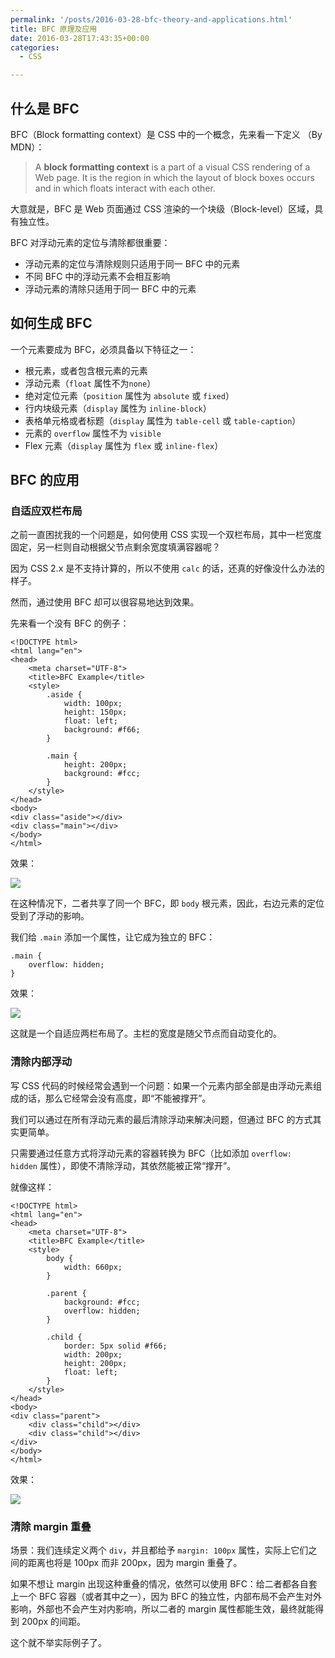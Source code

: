 ```yaml
---
permalink: '/posts/2016-03-28-bfc-theory-and-applications.html'
title: BFC 原理及应用
date: 2016-03-28T17:43:35+00:00
categories:
  - CSS

---
```




## 什么是 BFC

BFC（Block formatting context）是 CSS 中的一个概念，先来看一下定义 （By MDN）：

> A **block formatting context** is a part of a visual CSS rendering of a Web page. It is the region in which the layout of block boxes occurs and in which floats interact with each other.

大意就是，BFC 是 Web 页面通过 CSS 渲染的一个块级（Block-level）区域，具有独立性。

BFC 对浮动元素的定位与清除都很重要：

  * 浮动元素的定位与清除规则只适用于同一 BFC 中的元素
  * 不同 BFC 中的浮动元素不会相互影响
  * 浮动元素的清除只适用于同一 BFC 中的元素

<!--more-->

## 如何生成 BFC

一个元素要成为 BFC，必须具备以下特征之一：

  * 根元素，或者包含根元素的元素
  * 浮动元素（`float` 属性不为`none`）
  * 绝对定位元素（`position` 属性为 `absolute` 或 `fixed`）
  * 行内块级元素（`display` 属性为 `inline-block`）
  * 表格单元格或者标题（`display` 属性为 `table-cell` 或 `table-caption`）
  * 元素的 `overflow` 属性不为 `visible`
  * Flex 元素（`display` 属性为 `flex` 或 `inline-flex`）

## BFC 的应用

### 自适应双栏布局

之前一直困扰我的一个问题是，如何使用 CSS 实现一个双栏布局，其中一栏宽度固定，另一栏则自动根据父节点剩余宽度填满容器呢？

因为 CSS 2.x 是不支持计算的，所以不使用 `calc` 的话，还真的好像没什么办法的样子。

然而，通过使用 BFC 却可以很容易地达到效果。

先来看一个没有 BFC 的例子：

```
<!DOCTYPE html>
<html lang="en">
<head>
    <meta charset="UTF-8">
    <title>BFC Example</title>
    <style>
        .aside {
            width: 100px;
            height: 150px;
            float: left;
            background: #f66;
        }

        .main {
            height: 200px;
            background: #fcc;
        }
    </style>
</head>
<body>
<div class="aside"></div>
<div class="main"></div>
</body>
</html>
```

效果：

![](https://user-images.githubusercontent.com/5960988/48595796-3f84d600-e991-11e8-8d0f-1834be558e41.jpg)

在这种情况下，二者共享了同一个 BFC，即 `body` 根元素，因此，右边元素的定位受到了浮动的影响。

我们给 `.main` 添加一个属性，让它成为独立的 BFC：

```
.main {
    overflow: hidden;
}
```

效果：

![](https://user-images.githubusercontent.com/5960988/48595797-3f84d600-e991-11e8-9fa6-61ba2b6a3514.jpg)

这就是一个自适应两栏布局了。主栏的宽度是随父节点而自动变化的。

### 清除内部浮动

写 CSS 代码的时候经常会遇到一个问题：如果一个元素内部全部是由浮动元素组成的话，那么它经常会没有高度，即“不能被撑开”。

我们可以通过在所有浮动元素的最后清除浮动来解决问题，但通过 BFC 的方式其实更简单。

只需要通过任意方式将浮动元素的容器转换为 BFC（比如添加 `overflow: hidden` 属性），即使不清除浮动，其依然能被正常“撑开”。

就像这样：

```
<!DOCTYPE html>
<html lang="en">
<head>
    <meta charset="UTF-8">
    <title>BFC Example</title>
    <style>
        body {
            width: 660px;
        }

        .parent {
            background: #fcc;
            overflow: hidden;
        }

        .child {
            border: 5px solid #f66;
            width: 200px;
            height: 200px;
            float: left;
        }
    </style>
</head>
<body>
<div class="parent">
    <div class="child"></div>
    <div class="child"></div>
</div>
</body>
</html>
```

效果：

![](https://user-images.githubusercontent.com/5960988/48595798-3f84d600-e991-11e8-9663-c217a3190220.jpg)

### 清除 margin 重叠

场景：我们连续定义两个 `div`，并且都给予 `margin: 100px` 属性，实际上它们之间的距离也将是 100px 而非 200px，因为 margin 重叠了。

如果不想让 margin 出现这种重叠的情况，依然可以使用 BFC：给二者都各自套上一个 BFC 容器（或者其中之一），因为 BFC 的独立性，内部布局不会产生对外影响，外部也不会产生对内影响，所以二者的 margin 属性都能生效，最终就能得到 200px 的间距。

这个就不举实际例子了。
